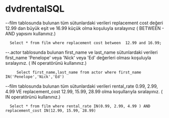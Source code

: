 # dvdrentalSQL
--film tablosunda bulunan tüm sütunlardaki verileri replacement cost değeri 12.99 dan büyük eşit ve 16.99 küçük olma koşuluyla sıralayınız ( BETWEEN - AND yapısını kullanınız.)   
  ```
    Select * from film where replacement cost between  12.99 and 16.99;  
  ```  
--.actor tablosunda bulunan first_name ve last_name sütunlardaki verileri first_name 'Penelope' veya 'Nick' veya 'Ed' değerleri olması koşuluyla sıralayınız. ( IN operatörünü kullanınız.)    
```
     Select first_name,last_name from actor where first_name IN('Penelope','Nick','Ed') 
  ``` 
--film tablosunda bulunan tüm sütunlardaki verileri rental_rate 0.99, 2.99, 4.99 VE replacement_cost 12.99, 15.99, 28.99 olma koşullarıyla sıralayınız. ( IN operatörünü kullanınız.)   
```
  Select * from film where rental_rate IN(0.99, 2.99, 4.99 ) AND replacement_cost IN(12.99, 15.99, 28.99)
  ```  

